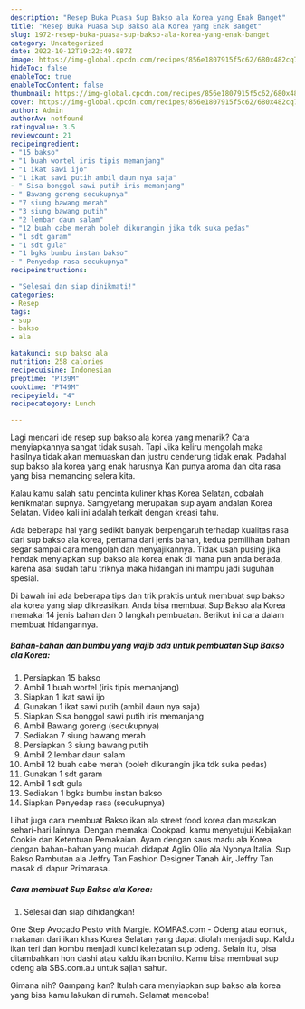 ```yaml
---
description: "Resep Buka Puasa Sup Bakso ala Korea yang Enak Banget"
title: "Resep Buka Puasa Sup Bakso ala Korea yang Enak Banget"
slug: 1972-resep-buka-puasa-sup-bakso-ala-korea-yang-enak-banget
category: Uncategorized
date: 2022-10-12T19:22:49.887Z
image: https://img-global.cpcdn.com/recipes/856e1807915f5c62/680x482cq70/sup-bakso-ala-korea-foto-resep-utama.jpg
hideToc: false
enableToc: true
enableTocContent: false
thumbnail: https://img-global.cpcdn.com/recipes/856e1807915f5c62/680x482cq70/sup-bakso-ala-korea-foto-resep-utama.jpg
cover: https://img-global.cpcdn.com/recipes/856e1807915f5c62/680x482cq70/sup-bakso-ala-korea-foto-resep-utama.jpg
author: Admin
authorAv: notfound
ratingvalue: 3.5
reviewcount: 21
recipeingredient:
- "15 bakso"
- "1 buah wortel iris tipis memanjang"
- "1 ikat sawi ijo"
- "1 ikat sawi putih ambil daun nya saja"
- " Sisa bonggol sawi putih iris memanjang"
- " Bawang goreng secukupnya"
- "7 siung bawang merah"
- "3 siung bawang putih"
- "2 lembar daun salam"
- "12 buah cabe merah boleh dikurangin jika tdk suka pedas"
- "1 sdt garam"
- "1 sdt gula"
- "1 bgks bumbu instan bakso"
- " Penyedap rasa secukupnya"
recipeinstructions:

- "Selesai dan siap dinikmati!"
categories:
- Resep
tags:
- sup
- bakso
- ala

katakunci: sup bakso ala 
nutrition: 258 calories
recipecuisine: Indonesian
preptime: "PT39M"
cooktime: "PT49M"
recipeyield: "4"
recipecategory: Lunch

---
```



Lagi mencari ide resep sup bakso ala korea yang menarik? Cara menyiapkannya sangat tidak susah. Tapi Jika keliru mengolah maka hasilnya tidak akan memuaskan dan justru cenderung tidak enak. Padahal sup bakso ala korea yang enak harusnya Kan punya aroma dan cita rasa yang bisa memancing selera kita.


Kalau kamu salah satu pencinta kuliner khas Korea Selatan, cobalah kenikmatan supnya. Samgyetang merupakan sup ayam andalan Korea Selatan. Video kali ini adalah terkait dengan kreasi tahu.

Ada beberapa hal yang sedikit banyak berpengaruh terhadap kualitas rasa dari sup bakso ala korea, pertama dari jenis bahan, kedua pemilihan bahan segar sampai cara mengolah dan menyajikannya. Tidak usah pusing jika hendak menyiapkan sup bakso ala korea enak di mana pun anda berada, karena asal sudah tahu triknya maka hidangan ini mampu jadi suguhan spesial.


Di bawah ini ada beberapa tips dan trik praktis untuk membuat sup bakso ala korea yang siap dikreasikan. Anda bisa membuat Sup Bakso ala Korea memakai 14 jenis bahan dan 0 langkah pembuatan. Berikut ini cara dalam membuat hidangannya.

<!--inarticleads1-->

##### Bahan-bahan dan bumbu yang wajib ada untuk pembuatan Sup Bakso ala Korea:

1. Persiapkan 15 bakso
1. Ambil 1 buah wortel (iris tipis memanjang)
1. Siapkan 1 ikat sawi ijo
1. Gunakan 1 ikat sawi putih (ambil daun nya saja)
1. Siapkan  Sisa bonggol sawi putih iris memanjang
1. Ambil  Bawang goreng (secukupnya)
1. Sediakan 7 siung bawang merah
1. Persiapkan 3 siung bawang putih
1. Ambil 2 lembar daun salam
1. Ambil 12 buah cabe merah (boleh dikurangin jika tdk suka pedas)
1. Gunakan 1 sdt garam
1. Ambil 1 sdt gula
1. Sediakan 1 bgks bumbu instan bakso
1. Siapkan  Penyedap rasa (secukupnya)


Lihat juga cara membuat Bakso ikan ala street food korea dan masakan sehari-hari lainnya. Dengan memakai Cookpad, kamu menyetujui Kebijakan Cookie dan Ketentuan Pemakaian. Ayam dengan saus madu ala Korea dengan bahan-bahan yang mudah didapat Aglio Olio ala Nyonya Italia. Sup Bakso Rambutan ala Jeffry Tan Fashion Designer Tanah Air, Jeffry Tan masak di dapur Primarasa. 

<!--inarticleads2-->

##### Cara membuat Sup Bakso ala Korea:


1. Selesai dan siap dihidangkan!

One Step Avocado Pesto with Margie. KOMPAS.com - Odeng atau eomuk, makanan dari ikan khas Korea Selatan yang dapat diolah menjadi sup. Kaldu ikan teri dan kombu menjadi kunci kelezatan sup odeng. Selain itu, bisa ditambahkan hon dashi atau kaldu ikan bonito. Kamu bisa membuat sup odeng ala SBS.com.au untuk sajian sahur. 

Gimana nih? Gampang kan? Itulah cara menyiapkan sup bakso ala korea yang bisa kamu lakukan di rumah. Selamat mencoba!
